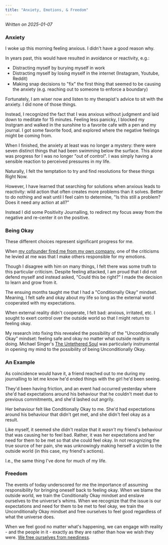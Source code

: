 ```yaml
---
title: "Anxiety, Emotions, & Freedom"
---
```


_Written on 2025-01-07_

### Anxiety
I woke up this morning feeling anxious. I didn't have a good reason why.

In years past, this would have resulted in avoidance or reactivity, e.g.:

- Distracting myself by burying myself in work
- Distracting myself by losing myself in the internet (Instagram, Youtube, Reddit)
- Making snap decisions to "fix" the first thing that seemed to be causing the anxiety (e.g. reaching out to someone to enforce a boundary)

Fortunately, I am wiser now and listen to my therapist's advice to sit with the anxiety. I did none of those things.

Instead, I recognized the fact that I was anxious without judgment and laid down to meditate for 15 minutes. Feeling less panicky, I blocked my Instgram and walked in the sunshine to a favorite cafe with a pen and my journal. I got some favorite food, and explored where the negative feelings might be coming from.

When I finished, the anxiety at least was no longer a mystery: there were seven distinct things that had been swimming below the surface. This alone was progress for I was no longer "out of control". I was simply having a sensible reaction to perceived pressures in my life. 

Naturally, I felt the temptation to try and find resolutions for these things Right Now. 

However, I have learned that searching for solutions when anxious leads to reactivity: wild action that often creates more problems than it solves. Better to do nothing and wait until I feel calm to determine, "Is this still a problem? Does it need any action at all?"

Instead I did some Positivity Journalling, to redirect my focus away from the negative and re-center it on the positive.

### Being Okay
These different choices represent significant progress for me. 

When [my cofounder fired me from my own company](../a-lifes-work/post.md), one of the criticisms he levied at me was that I make others responsible for my emotions.

Though I disagree with him on many things, I felt there was some truth to this particular criticism. Despite feeling attacked, I am proud that I did not defend myself and instead asked, "Could this be right?" I made the decision to learn and grow from it.

The ensuing months taught me that I had a "Conditionally Okay" mindset. Meaning, I felt safe and okay about my life so long as the external world cooperated with my expectations. 

When external reality didn't cooperate, I felt bad: anxious, irritated, etc. I sought to exert control over the outside world so that I might return to feeling okay.

My research into fixing this revealed the possibility of the "Unconditionally Okay" mindset: feeling safe and okay no matter what outside reality is doing. Michael Singer's [The Untethered Soul](https://www.amazon.com/Untethered-Soul-Journey-Beyond-Yourself/dp/1572245379) was particularly instrumental in opening my mind to the possibility of being Unconditionally Okay.

### An Example
As coincidence would have it, a friend reached out to me during my journalling to let me know he'd ended things with the girl he'd been seeing. 

They'd been having friction, and an event had occurred yesterday where she'd had expectations around his behaviour that he couldn't meet due to previous commitments, and she'd lashed out angrily.

Her behaviour felt like Conditionally Okay to me. She'd had expectations around his behaviour that didn't get met, and she didn't feel okay as a result. 

Like myself, it seemed she didn't realize that it _wasn't_ my friend's behaviour that was causing her to feel bad. Rather, it was her expectations and her need for them to be met so that she could feel okay. In not recognizing the true source of her pain, she was unknowingly making herself a victim to the outside world (in this case, my friend's actions). 

I.e., the same thing I've done for much of my life.

### Freedom
The events of today underscored for me the importance of assuming responsibility for bringing oneself back to feeling okay. When we blame the outside world, we train the Conditionally Okay mindset and enslave ourselves to the universe's whims. When we recognize that the issue is our expectations and need for them to be met to feel okay, we train the Unconditionally Okay mindset and free ourselves to feel good regardless of what the universe does.

When we feel good no matter what's happening, we can engage with reality - and the people in it - exactly as they are rather than how we wish they were. [We free ourselves from neediness](https://altered.substack.com/p/charisma).
